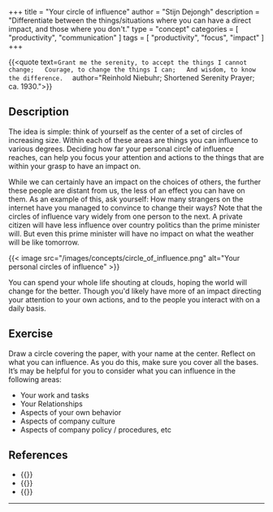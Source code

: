 +++
title = "Your circle of influence"
author = "Stijn Dejongh"
description = "Differentiate between the things/situations where you can have a direct impact, and those where you don't."
type = "concept"
categories = [
    "productivity", "communication"
]
tags = [
    "productivity", "focus", "impact"
]
+++


{{<quote text=`
Grant me the serenity, to accept the things I cannot change;  
Courage, to change the things I can;  
And wisdom, to know the difference.  
`
author="Reinhold Niebuhr; Shortened Serenity Prayer; ca. 1930.">}}

## Description

The idea is simple: think of yourself as the center of a set of circles of increasing size.
Within each of these areas are things you can influence to various degrees.
Deciding how far your personal circle of influence reaches, can help you focus your attention and actions to the things that are within your
grasp to have an impact on.

While we can certainly have an impact on the choices of others, the further these people are distant from us, the less of an effect you can have on
them. As an example of this, ask yourself: How many strangers on the internet have you managed to convince to change their ways?
Note that the circles of influence vary widely from one person to the next. A private citizen will have less influence over country politics
than the prime minister will. But even this prime minister will have no impact on what the weather will be like tomorrow.

{{< image src="/images/concepts/circle_of_influence.png"  alt="Your personal circles of influence" >}}

You can spend your whole life shouting at clouds, hoping the world will change for the better.
Though you'd likely have more of an impact directing your attention to your own actions, and to the people you interact with on a daily basis.

## Exercise

Draw a circle covering the paper, with your name at the center. Reflect on what you can influence. As you do this, make sure you cover all the
bases. It’s may be helpful for you to consider what you can influence in the following areas:

* Your work and tasks
* Your Relationships
* Aspects of your own behavior
* Aspects of company culture
* Aspects of company policy / procedures, etc

## References

* {{<reference author="Covey, S. R.; Collins, J."
  year="2004"
  title="The 7 Habits of Highly Effective People: Powerful Lessons in Personal Change"
  publisher=" Free Press"
  isbn="0743269519"
  link="https://www.goodreads.com/book/show/36072.The_7_Habits_of_Highly_Effective_People" >}}
* {{<reference author="Pattakos, A. & Dundon E."
  year="2017"
  title="Prisoners of Our Thoughts"
  publisher="Berrett-Koehler Publishers"
  isbn="1626568804"
  link="https://www.goodreads.com/book/show/33830612-prisoners-of-our-thoughts" >}}
* {{<reference author="Holiday, R."
  year="2016"
  title="Ego Is the Enemy"
  publisher="Portfolio"
  isbn="9781591847816"
  link="https://www.goodreads.com/book/show/27036528-ego-is-the-enemy" >}}

---

